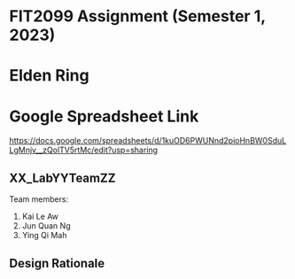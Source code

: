 # FIT2099 Assignment (Semester 1, 2023)
# Elden Ring
# Google Spreadsheet Link
https://docs.google.com/spreadsheets/d/1kuOD6PWUNnd2pioHnBW0SduLLgMnjv__zQolTV5rtMc/edit?usp=sharing
## XX_LabYYTeamZZ
Team members:
1. Kai Le Aw
2. Jun Quan Ng
3. Ying Qi Mah
## Design Rationale

